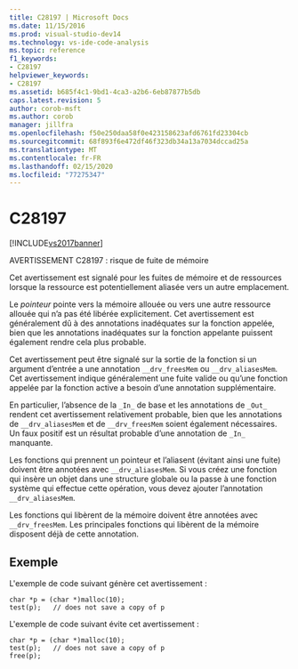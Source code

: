 ```yaml
---
title: C28197 | Microsoft Docs
ms.date: 11/15/2016
ms.prod: visual-studio-dev14
ms.technology: vs-ide-code-analysis
ms.topic: reference
f1_keywords:
- C28197
helpviewer_keywords:
- C28197
ms.assetid: b685f4c1-9bd1-4ca3-a2b6-6eb87877b5db
caps.latest.revision: 5
author: corob-msft
ms.author: corob
manager: jillfra
ms.openlocfilehash: f50e250daa58f0e423158623afd6761fd23304cb
ms.sourcegitcommit: 68f893f6e472df46f323db34a13a7034dccad25a
ms.translationtype: MT
ms.contentlocale: fr-FR
ms.lasthandoff: 02/15/2020
ms.locfileid: "77275347"
---
```

# <a name="c28197"></a>C28197
[!INCLUDE[vs2017banner](../includes/vs2017banner.md)]

AVERTISSEMENT C28197 : risque de fuite de mémoire  
  
 Cet avertissement est signalé pour les fuites de mémoire et de ressources lorsque la ressource est potentiellement aliasée vers un autre emplacement.  
  
 Le *pointeur* pointe vers la mémoire allouée ou vers une autre ressource allouée qui n’a pas été libérée explicitement. Cet avertissement est généralement dû à des annotations inadéquates sur la fonction appelée, bien que les annotations inadéquates sur la fonction appelante puissent également rendre cela plus probable.  
  
 Cet avertissement peut être signalé sur la sortie de la fonction si un argument d’entrée a une annotation `__drv_freesMem` ou `__drv_aliasesMem`. Cet avertissement indique généralement une fuite valide ou qu’une fonction appelée par la fonction active a besoin d’une annotation supplémentaire.  
  
 En particulier, l’absence de la `_In_` de base et les annotations de `_Out_` rendent cet avertissement relativement probable, bien que les annotations de `__drv_aliasesMem` et de `__drv_freesMem` soient également nécessaires. Un faux positif est un résultat probable d’une annotation de `_In_` manquante.  
  
 Les fonctions qui prennent un pointeur et l’aliasent (évitant ainsi une fuite) doivent être annotées avec `__drv_aliasesMem`. Si vous créez une fonction qui insère un objet dans une structure globale ou la passe à une fonction système qui effectue cette opération, vous devez ajouter l’annotation `__drv_aliasesMem`.  
  
 Les fonctions qui libèrent de la mémoire doivent être annotées avec `__drv_freesMem`. Les principales fonctions qui libèrent de la mémoire disposent déjà de cette annotation.  
  
## <a name="example"></a>Exemple  
 L'exemple de code suivant génère cet avertissement :  
  
```  
char *p = (char *)malloc(10);  
test(p);   // does not save a copy of p  
```  
  
 L'exemple de code suivant évite cet avertissement :  
  
```  
char *p = (char *)malloc(10);  
test(p);   // does not save a copy of p  
free(p);  
```
